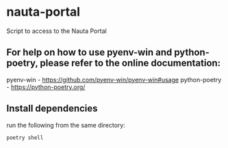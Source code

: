 # nauta-portal
Script to access to the Nauta Portal

## For help on how to use pyenv-win and python-poetry, please refer to the online documentation:

pyenv-win - https://github.com/pyenv-win/pyenv-win#usage
python-poetry - https://python-poetry.org/


## Install dependencies

run the following from the same directory:
```bash
poetry shell
```
